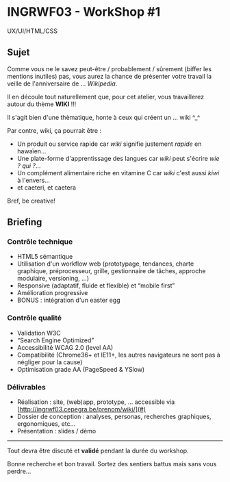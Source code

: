 # INGRWF03 - WorkShop #1

UX/UI/HTML/CSS

## Sujet

Comme vous ne le savez peut-être / probablement / sûrement (biffer les mentions inutiles) pas, vous aurez la chance de présenter votre travail la veille de l'anniversaire de … _Wikipedia_.

Il en découle tout naturellement que, pour cet atelier, vous travaillerez autour du thème __WIKI__ !!!

Il s'agit bien d'une thèmatique, honte à ceux qui créent un … wiki ^_^

Par contre, wiki, ça pourrait être :

+ Un produit ou service rapide car _wiki_ signifie justement _rapide_ en hawaïen…
+ Une plate-forme d'apprentissage des langues car _wiki_ peut s'écrire _wie ? qui ?_…
+ Un complément alimentaire riche en vitamine C car _wiki_ c'est aussi _kiwi_ à l'envers…
+ et caeteri, et caetera

Bref, be creative!

## Briefing

### Contrôle technique

+ HTML5 sémantique
+ Utilisation d'un workflow web (prototypage, tendances, charte graphique, préprocesseur, grille, gestionnaire de tâches, approche modulaire, versioning, …)
+ Responsive (adaptatif, fluide et flexible) et “mobile first”
+ Amélioration progressive
+ BONUS : intégration d'un easter egg

### Contrôle qualité

+ Validation W3C
+ “Search Engine Optimized”
+ Accessibilité WCAG 2.0 (level AA)
+ Compatibilité (Chrome36+ et IE11+, les autres navigateurs ne sont pas à négliger pour la cause)
+ Optimisation grade AA (PageSpeed & YSlow)

### Délivrables

+ Réalisation : site, (web)app, prototype, … accessible via [http://ingrwf03.cepegra.be/prenom/wiki/](#)
+ Dossier de conception : analyses, personas, recherches graphiques, ergonomiques, etc…
+ Présentation : slides / démo 

---

Tout devra être discuté et __validé__ pendant la durée du workshop.

Bonne recherche et bon travail. 
Sortez des sentiers battus mais sans vous perdre...
